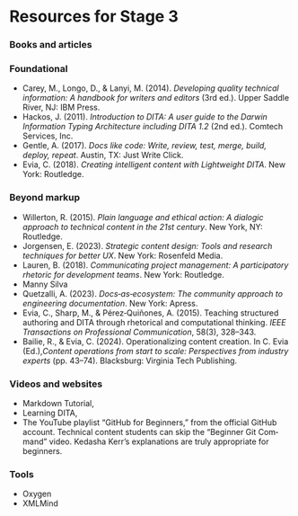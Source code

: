 # Resources for Stage 3

### Books and articles

### Foundational
- Carey, M., Longo, D., & Lanyi, M. (2014). *Developing quality technical information: A handbook for writers and editors* (3rd ed.). Upper Saddle River, NJ: IBM Press.
- Hackos, J. (2011). *Introduction to DITA: A user guide to the Darwin Information Typing Architecture including DITA 1.2* (2nd ed.). Comtech Services, Inc.
- Gentle, A. (2017). *Docs like code: Write, review, test, merge, build, deploy, repeat*. Austin, TX: Just Write Click.
- Evia, C. (2018). *Creating intelligent content with Lightweight DITA*. New York: Routledge.

### Beyond markup
- Willerton, R. (2015). *Plain language and ethical action: A dialogic approach to technical content in the 21st century*. New York, NY: Routledge.
- Jorgensen, E. (2023). *Strategic content design: Tools and research techniques for better UX*. New York: Rosenfeld Media.
- Lauren, B. (2018). *Communicating project management: A participatory rhetoric for development teams*. New York: Routledge.
- Manny Silva
- Quetzalli, A. (2023). *Docs‑as‑ecosystem: The community approach to engineering documentation*. New York: Apress.
- Evia, C., Sharp, M., & Pérez‑Quiñones, A. (2015). Teaching structured authoring and DITA through rhetorical and computational thinking. *IEEE Transactions on Professional Communication*, 58(3), 328–343.
- Bailie, R., & Evia, C. (2024). Operationalizing content creation. In C. Evia (Ed.),*Content operations from start to scale: Perspectives from industry experts* (pp. 43–74). Blacksburg: Virginia Tech Publishing.

### Videos and websites
- Markdown Tutorial,
- Learning DITA,
- The YouTube playlist “GitHub for Beginners,” from the official GitHub account. Technical content students can skip the “Beginner Git Com‑ mand” video. Kedasha Kerr’s explanations are truly appropriate for
beginners.

### Tools
- Oxygen
- XMLMind

